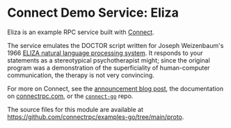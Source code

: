 # Connect Demo Service: Eliza

Eliza is an example RPC service built with [Connect][connect].

The service emulates the DOCTOR script written for Joseph Weizenbaum's 1966
[ELIZA natural language processing system][eliza]. It responds to your
statements as a stereotypical psychotherapist might; since the original program
was a demonstration of the superficiality of human-computer communication, the
therapy is not very convincing.

For more on Connect, see the [announcement blog post][blog], the documentation
on [connectrpc.com][docs], or the [`connect-go`][connect] repo.

The source files for this module are available at https://github.com/connectrpc/examples-go/tree/main/proto.

[blog]: https://buf.build/blog/connect-a-better-grpc
[connect]: https://github.com/connectrpc/connect-go
[docs]: https://connectrpc.com
[eliza]: https://en.wikipedia.org/wiki/ELIZA
